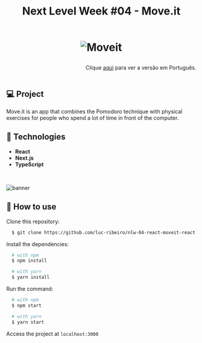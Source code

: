 <h1 align="center">
Next Level Week #04 - Move.it
<br>
<br>

  ![Moveit](https://github.com/luc-ribeiro/nlw-04-react/blob/master/design/logo.png?raw=true)
</h1>

<div align="right">
  Clique <a href="https://github.com/luc-ribeiro/nlw-04-moveit-react/blob/master/README-PTBR.md">aqui</a> para ver a versão em Português.
</div>
<br>

## 💻 Project
Move.it is an app that combines the Pomodoro technique with physical exercises for people who spend a lot of time in front of the computer.

## 🚀 Technologies

- **React**
- **Next.js**
- **TypeScript**

<br>

![banner](https://github.com/luc-ribeiro/nlw-04-react/blob/master/design/mockup.png)

## :page_facing_up: How to use

Clone this repository:

```sh
  $ git clone https://github.com/luc-ribeiro/nlw-04-react-moveit-react.git
```

Install the dependencies:

```sh
  # with npm
  $ npm install

  # with yarn
  $ yarn install
```

Run the command:

```sh
  # with npm
  $ npm start

  # with yarn
  $ yarn start
```

Access the project at `localhost:3000`
